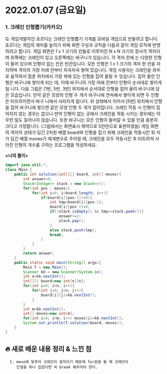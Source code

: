 # 2022.01.07 (금요일)
### **1. 크레인 인형뽑기(카카오)**

Q. 게임개발자인 죠르디는 크레인 인형뽑기 기계를 모바일 게임으로 만들려고 합니다.
   죠르디는 게임의 재미를 높이기 위해 화면 구성과 규칙을 다음과 같이 게임 로직에 반영하려고 합니다.
   게임 화면은 1 x 1 크기의 칸들로 이루어진 N x N 크기의 정사각 격자이며 위쪽에는 크레인이 있고 오른쪽에는 바구니가 있습니다.
   각 격자 칸에 는 다양한 인형이 들어 있으며 인형이 없는 칸은 빈칸입니다. 
   모든 인형은 1 x 1 크기의 격자 한 칸을 차지하며 격자의 가장 아래 칸부터 차곡차곡 쌓여 있습니다. 
   게임 사용자는 크레인을 좌우로 움직여서 멈춘 위치에서 가장 위에 있는 인형을 집어 올릴 수 있습니다. 집어 올린 인 형은 바구니에 쌓이게 되는 데, 
   이때 바구니의 가장 아래 칸부터 인형이 순서대로 쌓이게 됩 니다.
   다음 그림은 [1번, 5번, 3번] 위치에서 순서대로 인형을 집어 올려 바구니에 담은 모습입니다.
   만약 같은 모양의 인형 두 개가 바구니에 연속해서 쌓이게 되면 두 인형은 터뜨려지면서 바구 니에서 사라지게 됩니다.
   위 상태에서 이어서 [5번] 위치에서 인형을 집어 바구니에 쌓으면 같은 모양 인형 두 개가 없어집니다.
   크레인 작동 시 인형이 집어지지 않는 경우는 없으나 만약 인형이 없는 곳에서 크레인을 작동 시키는 경우에는 아무런 일도 일어나지 않습니다. 
   또한 바구니는 모든 인형이 들어갈 수 있을 만큼 충분히 크다고 가정합니다. (그림에서는 화면표시 제약으로 5칸만으로 표현하였음)
   게임 화면의 격자의 상태가 담긴 2차원 배열 board와 인형을 집기 위해 크레인을 작동시킨 위 치가 담긴 배열 moves가 매개변수로 주어질 때,
   크레인을 모두 작동시킨 후 터트려져 사라진 인형의 개수를 구하는 프로그램을 작성하세요.


**<나의 풀이>**
```java
import java.util.*;
class Main {
    public int solution(int[][] board, int[] moves){
        int answer=0;
        Stack<Integer> stack = new Stack<>();
        for(int pos : moves){
            for(int i=0; i<board.length; i++){
                if(board[i][pos-1]!=0){
                    int tmp=board[i][pos-1];
                    board[i][pos-1]=0;
                    if(!stack.isEmpty() && tmp==stack.peek()){
                        answer+=2;
                        stack.pop();
                    }
                    else stack.push(tmp);
                    break;
                }
            }
        }
        return answer;
    }
    public static void main(String[] args){
        Main T = new Main();
        Scanner kb = new Scanner(System.in);
        int n=kb.nextInt();
        int[][] board=new int[n][n];
        for(int i=0; i<n; i++){
            for(int j=0; j<n; j++){
                board[i][j]=kb.nextInt();
            }
        }
        int m=kb.nextInt();
        int[] moves=new int[m];
        for(int i=0; i<m; i++) moves[i]=kb.nextInt();
        System.out.println(T.solution(board, moves));
    }
}
```


##  **🔥 새로 배운 내용 정리 & 느낀 점**

      1. move에 맞추어 크레인이 움직이기 때문에 for문을 돌 때 크레인이
         인형을 하나 집었다면 꼭 break 해주어야 한다.